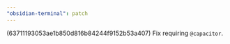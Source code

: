 ```yaml
---
"obsidian-terminal": patch
---
```


(63711193053ae1b850d816b84244f9152b53a407) Fix requiring `@capacitor`.
